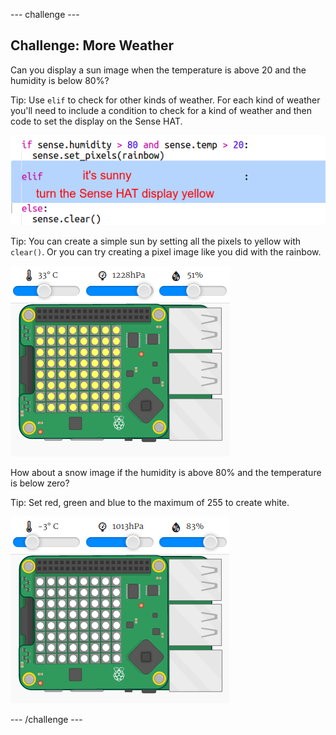 --- challenge ---

## Challenge: More Weather

Can you display a sun image when the temperature is above 20 and the humidity is below 80%? 

Tip: Use `elif` to check for other kinds of weather. For each kind of weather you'll need to include a condition to check for a kind of weather and then code to set the display on the Sense HAT.

![screenshot](images/rainbow-elif.png)

Tip: You can create a simple sun by setting all the pixels to yellow with `clear()`. Or you can try creating a pixel image like you did with the rainbow. 

![screenshot](images/rainbow-sun.png)

How about a snow image if the humidity is above 80% and the temperature is below zero?

Tip: Set red, green and blue to the maximum of 255 to create white. 

![screenshot](images/rainbow-snow.png)

--- /challenge ---
